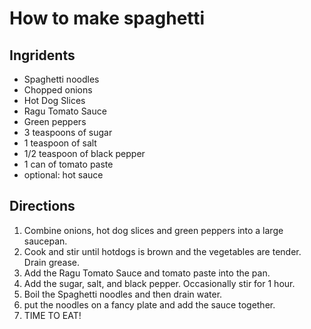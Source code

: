 # How to make spaghetti

## Ingridents
- Spaghetti noodles
- Chopped onions
- Hot Dog Slices
- Ragu Tomato Sauce
- Green peppers
- 3 teaspoons of sugar
- 1 teaspoon of salt
- 1/2 teaspoon of black pepper
- 1 can of tomato paste
- optional: hot sauce

## Directions
1. Combine onions, hot dog slices and green peppers into a large saucepan.
2. Cook and stir until hotdogs is brown and the vegetables are tender. Drain grease.
3. Add the Ragu Tomato Sauce and tomato paste into the pan. 
4. Add the sugar, salt, and black pepper. Occasionally stir for 1 hour.
5. Boil the Spaghetti noodles and then drain water.
6. put the noodles on a fancy plate and add the sauce together.
7. TIME TO EAT!
